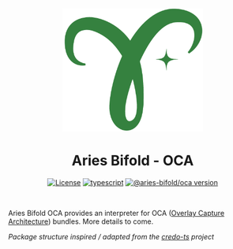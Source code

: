 <p align="center">
  <br />
  <img
    alt="Hyperledger Aries logo"
    src="https://raw.githubusercontent.com/hyperledger/aries-framework-javascript/aa31131825e3331dc93694bc58414d955dcb1129/images/aries-logo.png"
    height="250px"
  />
</p>
<h1 align="center"><b>Aries Bifold - OCA</b></h1>
<p align="center">
  <a
    href="https://raw.githubusercontent.com/hyperledger/aries-mobile-agent-react-native/main/LICENSE"
    ><img
      alt="License"
      src="https://img.shields.io/badge/License-Apache%202.0-blue.svg"
  /></a>
  <a href="https://www.typescriptlang.org/"
    ><img
      alt="typescript"
      src="https://img.shields.io/badge/%3C%2F%3E-TypeScript-%230074c1.svg"
  /></a>
    <a href="https://www.npmjs.com/package/@aries-bifold/oca"
    ><img
      alt="@aries-bifold/oca version"
      src="https://img.shields.io/npm/v/@aries-bifold/oca"
  /></a>

</p>
<br />

Aries Bifold OCA provides an interpreter for OCA ([Overlay Capture Architecture](https://humancolossus.foundation/blog/cjzegoi58xgpfzwxyrqlroy48dihwz)) bundles. More details to come.

_Package structure inspired / adapted from the [credo-ts](https://github.com/openwallet-foundation/credo-ts) project_
